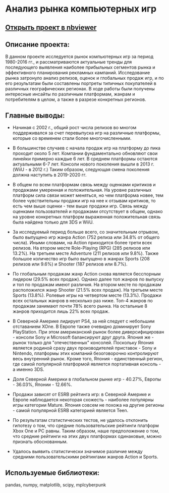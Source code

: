 # Анализ рынка компьютерных игр
## [Открыть проект в nbviewer](https://nbviewer.jupyter.org/github/mr-drozdov/yandex-practicum-projects/blob/main/video_game_market_research/video_game_market_research.ipynb)
## Описание проекта:
В данном проекте исследуется рынок компьютерных игр за период 1980-2016 гг., и рассматриваются актуальные тренды для последующего выявления наиболее прибыльных сегментов рынка и эффективного планирования рекламных кампаний. Исследование рынка затронуло анализ релизов, оценок и глобальных продаж игр, и по его результатам были составлены портреты типичных покупателей в различных географических регионах. В ходе работы были получены интересные инсайты по различным платформам, жанрам и потребителям в целом, а также в разрезе конкретных регионов.
## Главные выводы:
* Начиная с 2002 г., общий рост числа релизов во многом поддерживался за счет перевыпуска игр на различные платформы, которые со временем стали более многочисленными.

* В большинстве случаев с начала продаж игр на платформу до пика проходит около 5 лет. Компании фундаментально обновляют свои линейки примерно каждые 6 лет. В среднем платформы остаются актуальными 6-7 лет. Консоли нового поколения вышли в 2013 г. (WiiU - в 2012 г.) Таким образом, следующая смена поколения должна наступить в 2019-2020 гг.

* В общем по всем платформам связь между оценками критиков и продажами умеренная и положительная. На уровне различных платформ сила связи может меняться, но чем платформа новее, тем более чувствительны продажи игр на нее к отзывам критиков, то есть чем выше оценки - тем выше продажи игр. Связь между оценками пользователей и продажами отсутствует в общем, однако на уровне конкретных платформ выраженная положительная связь была найдена только для 3DS и WiiU.

* За исследуемый период больше всего, со значительным отрывом, было выпущено игр жанра Action (752 релиза или 34.8% от общего числа). Иными словами, на Action приходится более трети всех релизов. На втором месте Role-Playing (RPG) (285 релизов или 13.2%). На третьем месте Adventure (211 релизов или 9.8%). Также большое количество игр было выпущено в жанрах Sports (208 релизов или 9.6%) и Shooter (187 релизов или 8.7%).

* По глобальным продажам жанр Action снова является бесспорным лидером (29.5% всех продаж). Однако далее топ жанров по выпуску и топ по продажам имеют различия. На втором месте по продажам расположился жанр Shooter (21.5% всех продаж). На третьем месте Sports (13.8%). Ролевые игры на четвертом месте (13.3%). Продажи всех остальных жанров в несколько раз ниже. Топ-4 жанров по продажам занимают почти 78% всего рынка. На остальные 8 жанров приходится лишь 22% всех продаж.

* В Северной Америке лидирует PS4, за ней следует с небольшим отставанием XOne. В Европе также очевидно доминирует Sony PlayStation. При этом американский рынок более диверсифицирован - консоли Sony и Microsoft балансируют друг друга. Япония же - рынок только для "отечественных" консолей. Поскольку Япония является родиной сразу двух производителей приставок - Sony и Nintendo, платформы этих компаний безоговорочно контролируют весь внутренний рынок. Кроме того, Япония - единственный регион, где самой популярной платформой является портативная консоль - а именно 3DS.

* Доля Северной Америки в глобальном рынке игр - 40.27%, Европы - 36.03%, Японии - 12.66%.

* Продажи зависят от ESRB рейтинга игр: в Северной Америке и Европе наблюдается некоторая схожесть - наиболее популярны игры категории Mature. Япония совсем не похожа на другие регионы - самой популярной ESRB категорией является Teen.

* По результатам статистических тестов, не удалось отклонить гипотезу о том, что средние пользовательские рейтинги платформ Xbox One и PC равны. Таким образом, наше предположение о том, что средние рейтинги на этих двух платформах одинаковые, можно признать обоснованным.

* Удалось выявить статистически значимое различие между средними пользовательскими рейтингами жанров Action и Sports.
## Используемые библиотеки:
pandas, numpy, matplotlib, scipy, mplcyberpunk

